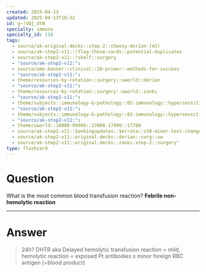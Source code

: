 ```yaml
---
created: 2025-04-13
updated: 2025-04-13T10:52
id: g~!VQ{_UtW
specialty: immuno
specialty_id: 114
tags:
  - source/ak-original-decks::step-2::cheesy-dorian-(m3)
  - source/ak-step2-v11::!flag-these-cards::potential-duplicates
  - source/ak-step2-v11::!shelf::surgery
  - "source/ak-step2-v11:": 
  - source/ome-banner::clinical::20-primer:-methods-for-success
  - "source/ak-step2-v11:": 
  - theme/resources-by-rotation::surgery::uworld::dorian
  - "source/ak-step2-v11:": 
  - theme/resources-by-rotation::surgery::uworld::zanki
  - "source/ak-step2-v11:": 
  - theme/subjects::immunology-&-pathology::02-immunology::hypersensitivity::transfusion-reaction
  - "source/ak-step2-v11:": 
  - theme/subjects::immunology-&-pathology::02-immunology::hypersensitivity::transfusion-reaction::febrile-nonhemolytic-transfusion-reaction
  - "source/ak-step2-v11:": 
  - theme/uworld::10000-99999::17000-17999::17780
  - source/ak-step2-v11::$ankingupdates::$errata::v10-minor-text-changes
  - source/ak-step2-v11::original-decks::dorian::surg::uw
  - source/ak-step2-v11::original-decks::zanki-step-2::surgery"
type: flashcard
---
```


# Question
What is the most common blood transfusion reaction?    **Febrile non-hemolytic reaction**

---

# Answer
>24h? DHTR aka Delayed hemolytic transfusion reaction = mild, hemolytic reaction = exposed Pt antibodies x minor foreign RBC antigen (=blood product)